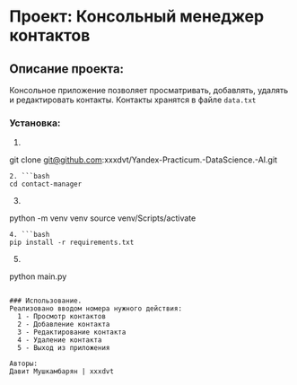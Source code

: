 # Проект: Консольный менеджер контактов
## Описание проекта:
Консольное приложение позволяет просматривать, добавлять, удалять и редактировать контакты. Контакты хранятся в файле `data.txt`

### Установка:
1. ```bash
git clone git@github.com:xxxdvt/Yandex-Practicum.-DataScience.-AI.git
```
2. ```bash
cd contact-manager
```
3. ```bash 
python -m venv venv
source venv/Scripts/activate
```
4. ```bash
pip install -r requirements.txt
```
5. ```bash
python main.py
```

### Использование.
Реализовано вводом номера нужного действия:
  1 - Просмотр контактов
  2 - Добавление контакта
  3 - Редактирование контакта
  4 - Удаление контакта
  5 - Выход из приложения

Авторы:
Давит Мушкамбарян | xxxdvt
